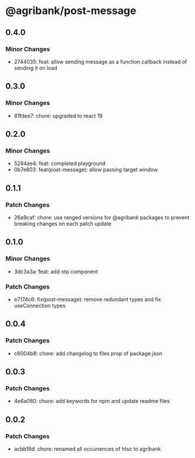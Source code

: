 # @agribank/post-message

## 0.4.0

### Minor Changes

- 2744035: feat: allow sending message as a function callback instead of sending it on load

## 0.3.0

### Minor Changes

- 81fdee7: chore: upgraded to react 19

## 0.2.0

### Minor Changes

- 5284ae4: feat: completed playground
- 0b7e803: feat(post-message): allow passing target window

## 0.1.1

### Patch Changes

- 26a9caf: chore: use ranged versions for @agribank packages to prevent breaking changes on each patch update

## 0.1.0

### Minor Changes

- 3dc3a3a: feat: add otp component

### Patch Changes

- e7174c6: fix(post-message): remove redundant types and fix useConnection types

## 0.0.4

### Patch Changes

- c6004b8: chore: add changelog to files prop of package.json

## 0.0.3

### Patch Changes

- 4e6a080: chore: add keywords for npm and update readme files

## 0.0.2

### Patch Changes

- acbb18d: chore: renamed all occurrences of htsc to agribank
